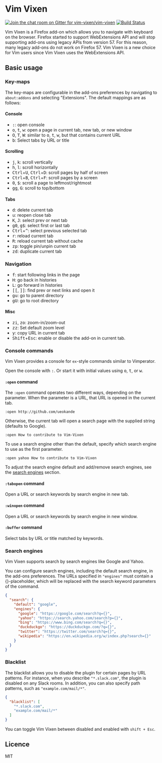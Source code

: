 # Vim Vixen

[![Join the chat room on Gitter for vim-vixen/vim-vixen](https://badges.gitter.im/Join%20Chat.svg)](https://gitter.im/vim-vixen/vim-vixen)
[![Build Status](https://travis-ci.org/ueokande/vim-vixen.svg?branch=kaizen)](https://travis-ci.org/ueokande/vim-vixen)

Vim Vixen is a Firefox add-on which allows you to navigate with keyboard on the browser.
Firefox started to support WebExtensions API and will stop supporting add-ons using legacy APIs from version 57.
For this reason, many legacy add-ons do not work on Firefox 57.
Vim Vixen is a new choice for Vim users since Vim Vixen uses the WebExtensions API.

## Basic usage

### Key-maps

The key-maps are configurable in the add-ons preferences by navigating to `about:addons` and selecting "Extensions".
The default mappings are as follows:

#### Console

- <kbd>:</kbd>: open console
- <kbd>o</kbd>, <kbd>t</kbd>, <kbd>w</kbd>: open a page in current tab, new tab, or new window
- <kbd>O</kbd>, <kbd>T</kbd>, <kbd>W</kbd>: similar to <kbd>o</kbd>, <kbd>t</kbd>, <kbd>w</kbd>, but that contains current URL
- <kbd>b</kbd>: Select tabs by URL or title

#### Scrolling

- <kbd>j</kbd>, <kbd>k</kbd>: scroll vertically
- <kbd>h</kbd>, <kbd>l</kbd>: scroll horizontally
- <kbd>Ctrl</kbd>+<kbd>U</kbd>, <kbd>Ctrl</kbd>+<kbd>D</kbd>: scroll pages by half of screen
- <kbd>Ctrl</kbd>+<kbd>B</kbd>, <kbd>Ctrl</kbd>+<kbd>F</kbd>: scroll pages by a screen
- <kbd>0</kbd>, <kbd>$</kbd>: scroll a page to leftmost/rightmost
- <kbd>g</kbd><kbd>g</kbd>, <kbd>G</kbd>: scroll to top/bottom

#### Tabs
- <kbd>d</kbd>: delete current tab
- <kbd>u</kbd>: reopen close tab
- <kbd>K</kbd>, <kbd>J</kbd>: select prev or next tab
- <kbd>g0</kbd>, <kbd>g$</kbd>: select first or last tab
- <kbd>Ctrl</kbd>+<kbd>^</kbd>: select previous selected tab
- <kbd>r</kbd>: reload current tab
- <kbd>R</kbd>: reload current tab without cache
- <kbd>zp</kbd>: toggle pin/unpin current tab
- <kbd>zd</kbd>: duplicate current tab

### Navigation
- <kbd>f</kbd>: start following links in the page
- <kbd>H</kbd>: go back in histories
- <kbd>L</kbd>: go forward in histories
- <kbd>[</kbd><kbd>[</kbd>, <kbd>]</kbd><kbd>]</kbd>: find  prev or next links and open it
- <kbd>g</kbd><kbd>u</kbd>: go to parent directory
- <kbd>g</kbd><kbd>U</kbd>: go to root directory

#### Misc
- <kbd>z</kbd><kbd>i</kbd>, <kbd>z</kbd><kbd>o</kbd>: zoom-in/zoom-out
- <kbd>z</kbd><kbd>z</kbd>: Set default zoom level
- <kbd>y</kbd>: copy URL in current tab
- <kbd>Shift</kbd>+<kbd>Esc</kbd>: enable or disable the add-on in current tab.

### Console commands

Vim Vixen provides a console for `ex`-style commands similar to Vimperator.

Open the console with <kbd>:</kbd>. Or start it with initial values using
<kbd>o</kbd>, <kbd>t</kbd>, or <kbd>w</kbd>.

#### `:open` command

The `:open` command operates two different ways, depending on the parameter.
When the parameter is a URL, that URL is opened in the current tab.

```
:open http://github.com/ueokande
```

Otherwise, the current tab will open a search page with the supplied string (defaults to Google).

```
:open How to contribute to Vim-Vixen
```

To use a search engine other than the default, specify which search engine to use as the first parameter.

```
:open yahoo How to contribute to Vim-Vixen
```

To adjust the search engine default and add/remove search engines, see the [search engines](#search-engines) section.

#### `:tabopen` command

Open a URL or search keywords by search engine in new tab.

#### `:winopen` command

Open a URL or search keywords by search engine in new window.

#### `:buffer` command

Select tabs by URL or title matched by keywords.

### Search engines

Vim Vixen supports search by search engines like Google and Yahoo.

You can configure search engines, including the default search engine, in the add-ons preferences.
The URLs specified in `"engines"` must contain a {}-placeholder, which will be
replaced with the search keyword parameters of the command.

```json
{
  "search": {
    "default": "google",
    "engines": {
      "google": "https://google.com/search?q={}",
      "yahoo": "https://search.yahoo.com/search?p={}",
      "bing": "https://www.bing.com/search?q={}",
      "duckduckgo": "https://duckduckgo.com/?q={}",
      "twitter": "https://twitter.com/search?q={}",
      "wikipedia": "https://en.wikipedia.org/w/index.php?search={}"
    }
  }
}
```

### Blacklist

The blacklist allows you to disable the plugin for certain pages by URL patterns.
For instance, when you describe `"*.slack.com"`, the plugin is disabled on any Slack rooms.
In addition, you can also specify path patterns, such as `"example.com/mail/*"`.

```json
{
  "blacklist": [
    "*.slack.com",
    "example.com/mail/*"
  ]
}
```

You can toggle Vim Vixen between disabled and enabled with `shift + Esc`.

## Licence

MIT
